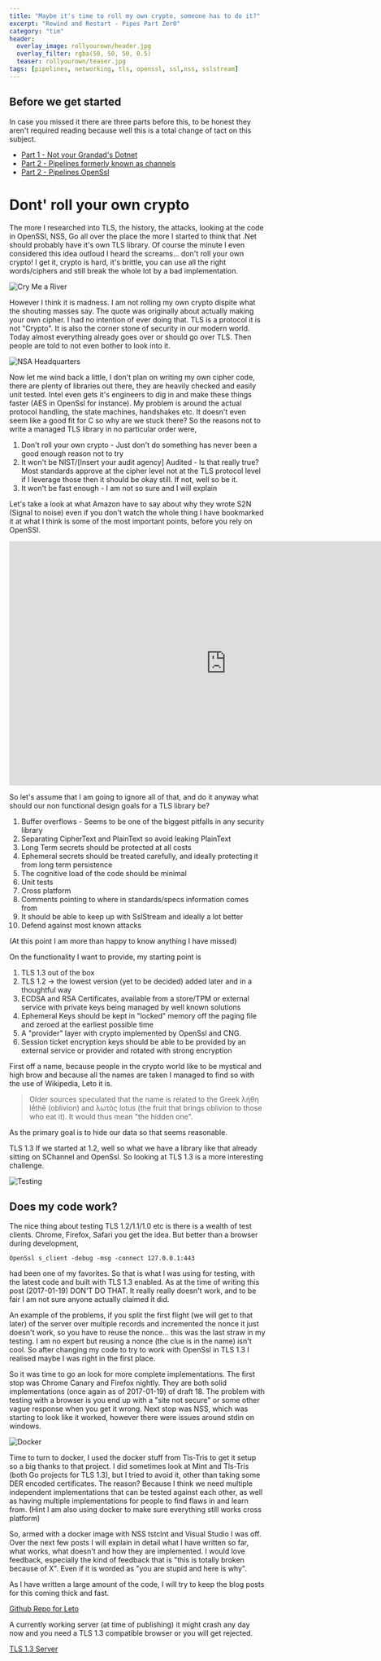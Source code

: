 ```yaml
---
title: "Maybe it's time to roll my own crypto, someone has to do it?"
excerpt: "Rewind and Restart - Pipes Part Zer0"
category: "tim"
header:
  overlay_image: rollyourown/header.jpg
  overlay_filter: rgba(50, 50, 50, 0.5)
  teaser: rollyourown/teaser.jpg
tags: [pipelines, networking, tls, openssl, ssl,nss, sslstream]
---
```


## Before we get started

In case you missed it there are three parts before this, to be honest they aren't required reading because well 
this is a total change of tact on this subject.

* [Part 1 - Not your Grandad's Dotnet](https://cetus.io/tim/Part-1-Not-your-grandads-dotnet/)
* [Part 2 - Pipelines formerly known as channels](https://cetus.io/tim/Part-2-pipelines/)
* [Part 2 - Pipelines OpenSsl](https://cetus.io/tim/Part-3-Pipelines-OpenSsl/)

# Dont' roll your own crypto

The more I researched into TLS, the history, the attacks, looking at the code in OpenSSl, NSS, Go all over the place
the more I started to think that .Net should probably have it's own TLS library. Of course the minute I even considered
this idea outloud I heard the screams... don't roll your own crypto! I get it, crypto is hard, it's brittle, you can use all the 
right words/ciphers and still break the whole lot by a bad implementation.

![Cry Me a River](https://cetus.io/images/rollyourown/cry.jpg)

However I think it is madness. I am not rolling my own crypto dispite what the shouting masses say. The quote was originally
about actually making your own cipher. I had no intention of ever doing that. TLS is a protocol it is not "Crypto". It is also the
corner stone of security in our modern world. Today almost everything already goes over or should go over TLS. Then people are told to not even bother to look into it. 

![NSA Headquarters](https://cetus.io/images/rollyourown/nsa.jpg)

Now let me wind back a little, I don't plan on writing my own cipher code,
there are plenty of libraries out there, they are heavily checked and easily unit tested. 
Intel even gets it's engineers to dig in and make these things faster (AES in OpenSsl for instance). 
My problem is around the actual protocol handling, the state machines, handshakes etc. It doesn't even seem like
a good fit for C so why are we stuck there?
So the reasons not to write a managed TLS library in no particular order were,

1. Don't roll your own crypto - Just don't do something has never been a good enough reason not to try
2. It won't be NIST/[Insert your audit agency] Audited - Is that really true? Most standards approve at the cipher level not at the TLS protocol level if I leverage those then it should be okay still. If not, well so be it.
3. It won't be fast enough - I am not so sure and I will explain

Let's take a look at what Amazon have to say about why they wrote S2N (Signal to noise) even if you don't watch the whole
thing I have bookmarked it at what I think is some of the most important points, before you rely on OpenSSl.

<iframe width="854" height="480" src="https://www.youtube.com/embed/APhTOQ9eeI0" frameborder="0" allowfullscreen></iframe>

So let's assume that I am going to ignore all of that, and do it anyway what should our non functional design goals
for a TLS library be?

1. Buffer overflows - Seems to be one of the biggest pitfalls in any security library
2. Separating CipherText and PlainText so avoid leaking PlainText
3. Long Term secrets should be protected at all costs
4. Ephemeral secrets should be treated carefully, and ideally protecting it from long term persistence
5. The cognitive load of the code should be minimal
6. Unit tests
7. Cross platform
8. Comments pointing to where in standards/specs information comes from
9. It should be able to keep up with SslStream and ideally a lot better
10. Defend against most known attacks

(At this point I am more than happy to know anything I have missed)

On the functionality I want to provide, my starting point is

1. TLS 1.3 out of the box
2. TLS 1.2 -> the lowest version (yet to be decided) added later and in a thoughtful way
3. ECDSA and RSA Certificates, available from a store/TPM or external service with private keys being managed by well known solutions
4. Ephemeral Keys should be kept in "locked" memory off the paging file and zeroed at the earliest possible time
5. A "provider" layer with crypto implemented by OpenSsl and CNG.
6. Session ticket encryption keys should be able to be provided by an external service or provider and rotated with strong encryption

First off a name, because people in the crypto world like to be mystical and high brow and because all the names are taken I managed to
find so with the use of Wikipedia, Leto it is.

> Older sources speculated that the name is related to the Greek λήθη lḗthē (oblivion) and λωτός lotus (the fruit that brings oblivion to those who eat it). It would thus mean "the hidden one".

As the primary goal is to hide our data so that seems reasonable.

TLS 1.3
If we started at 1.2, well so what we have a library like that already sitting on SChannel and OpenSsl. So looking at TLS 1.3 
is a more interesting challenge.

![Testing](https://cetus.io/images/rollyourown/lab.jpg)

## Does my code work?
The nice thing about testing TLS 1.2/1.1/1.0 etc is there is a wealth of test clients. Chrome, Firefox, Safari you get the idea.
But better than a browser during development, 

```
OpenSsl s_client -debug -msg -connect 127.0.0.1:443
```

had been one of my favorites. So that is what I was using for testing, with the latest code and built with TLS 1.3 enabled. As at the time
of writing this post (2017-01-19) DON'T DO THAT. It really really doesn't work, and to be fair I am not sure anyone actually claimed it did.

An example of the problems, if you split the first flight (we will get to that later) of the server over multiple records and incremented the nonce
it just doesn't work, so you have to reuse the nonce... this was the last straw in my testing. I am no expert but reusing a nonce (the clue is in the name)
isn't cool. So after changing my code to try to work with OpenSsl in TLS 1.3 I realised maybe I was right in the first place.

So it was time to go an look for more complete implementations. The first stop was Chrome Canary and Firefox nightly. They are both solid implementations
(once again as of 2017-01-19) of draft 18. The problem with testing with a browser is you end up with a "site not secure" or some other vague response when
you get it wrong. Next stop was NSS, which was starting to look like it worked, however there were issues around stdin on windows. 

![Docker](https://cetus.io/images/rollyourown/docker.png)

Time to turn to docker, 
I used the docker stuff from Tls-Tris to get it setup so a big thanks to that project. I did sometimes look at Mint and Tls-Tris (both Go projects for TLS 1.3),
but I tried to avoid it, other than taking some DER encoded certificates. The reason? Because I think we need multiple independent implementations that can be
tested against each other, as well as having multiple implementations for people to find flaws in and learn from.
(Hint I am also using docker to make sure everything still works cross platform)

So, armed with a docker image with NSS tstclnt and Visual Studio I was off. Over the next few posts I will explain in detail what I have written
so far, what works, what doesn't and how they are implemented. I would love feedback, especially the kind of feedback that is "this is totally broken because of
X". Even if it is worded as "you are stupid and here is why".

As I have written a large amount of the code, I will try to keep the blog posts for this coming thick and fast.

[Github Repo for Leto](https://github.com/drawaes/leto)

A currently working server (at time of publishing) it might crash any day now and you need a TLS 1.3 compatible browser
or you will get rejected.

[TLS 1.3 Server](https://tls13.cetus.io)

